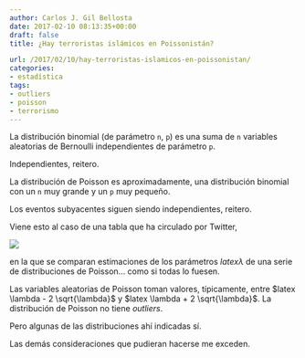```yaml
---
author: Carlos J. Gil Bellosta
date: 2017-02-10 08:13:35+00:00
draft: false
title: ¿Hay terroristas islámicos en Poissonistán?

url: /2017/02/10/hay-terroristas-islamicos-en-poissonistan/
categories:
- estadística
tags:
- outliers
- poisson
- terrorismo
---
```


La distribución binomial (de parámetro `n`, `p`) es una suma de `n` variables aleatorias de Bernoulli independientes de parámetro `p`.

Independientes, reitero.

La distribución de Poisson es aproximadamente, una distribución binomial con un `n` muy grande y un `p` muy pequeño.

Los eventos subyacentes siguen siendo independientes, reitero.

Viene esto al caso de una tabla que ha circulado por Twitter,

![](/wp-uploads/2017/02/toddlers_guns.jpg)

en la que se comparan estimaciones de los parámetros $latex \lambda$ de una serie de distribuciones de Poisson... como si todas lo fuesen.

Las variables aleatorias de Poisson toman valores, típicamente, entre $latex \lambda - 2 \sqrt{\lambda}$ y $latex \lambda + 2 \sqrt{\lambda}$. La distribución de Poisson no tiene _outliers_.

Pero algunas de las distribuciones ahí indicadas sí.

Las demás consideraciones que pudieran hacerse me exceden.
